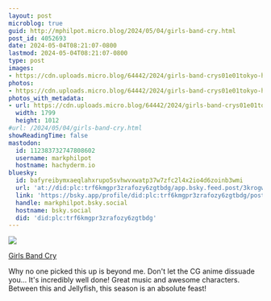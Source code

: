 ```yaml
---
layout: post
microblog: true
guid: http://mphilpot.micro.blog/2024/05/04/girls-band-cry.html
post_id: 4052693
date: 2024-05-04T08:21:07-0800
lastmod: 2024-05-04T08:21:07-0800
type: post
images:
- https://cdn.uploads.micro.blog/64442/2024/girls-band-crys01e01tokyo-hype-0001.jpg
photos:
- https://cdn.uploads.micro.blog/64442/2024/girls-band-crys01e01tokyo-hype-0001.jpg
photos_with_metadata:
- url: https://cdn.uploads.micro.blog/64442/2024/girls-band-crys01e01tokyo-hype-0001.jpg
  width: 1799
  height: 1012
#url: /2024/05/04/girls-band-cry.html
showReadingTime: false
mastodon:
  id: 112383732747808602
  username: markphilpot
  hostname: hachyderm.io
bluesky:
  id: bafyreibymxaeqlahxrupo5svhwvxwatp37w7zfc2l4x2io4d6zoinb3wmi
  url: 'at://did:plc:trf6kmgpr3zrafozy6zgtbdg/app.bsky.feed.post/3krogwte7p22v'
  link: 'https://bsky.app/profile/did:plc:trf6kmgpr3zrafozy6zgtbdg/post/3krogwte7p22v'
  handle: markphilpot.bsky.social
  hostname: bsky.social
  did: 'did:plc:trf6kmgpr3zrafozy6zgtbdg'
---
```

![](https://micro.markphilpot.com/uploads/2024/girls-band-crys01e01tokyo-hype-0001.jpg)

[Girls Band Cry](https://anilist.co/anime/164212/Girls-Band-Cry/)

Why no one picked this up is beyond me. Don't let the CG anime dissuade you... It's incredibly well done! Great music and awesome characters. Between this and Jellyfish, this season is an absolute feast!

